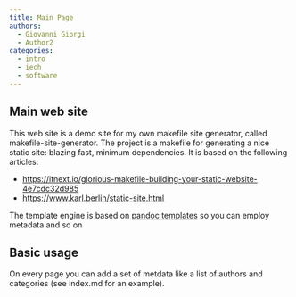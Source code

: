 ```yaml
---
title: Main Page
authors:
  - Giovanni Giorgi
  - Author2
categories:
  - intro
  - iech
  - software
---
```

## Main web site
This web site is a demo site for my own makefile site generator, called makefile-site-generator.
The project is a makefile for generating a nice static site: blazing fast, minimum dependencies.
It is based on the following articles:

- https://itnext.io/glorious-makefile-building-your-static-website-4e7cdc32d985
- https://www.karl.berlin/static-site.html

The template engine is based on [pandoc templates](https://pandoc.org/MANUAL.html#templates) so you can employ metadata and so on

## Basic usage

On every page you can add a set of metdata like a list of authors and categories (see index.md for an example).



